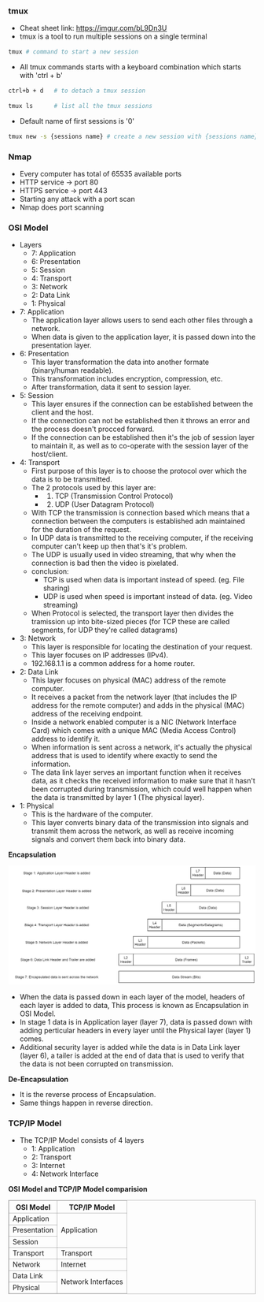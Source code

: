 ### tmux
* Cheat sheet link: https://imgur.com/bL9Dn3U
* tmux is a tool to run multiple sessions on a single terminal
```sh
tmux # command to start a new session
```
* All tmux commands starts with a keyboard combination which starts with 'ctrl + b'
```sh
ctrl+b + d   # to detach a tmux session
```
```sh
tmux ls      # list all the tmux sessions
```
* Default name of first sessions is '0'
```sh
tmux new -s {sessions name} # create a new session with {sessions name} session name
```

### Nmap
* Every computer has total of 65535 available ports
* HTTP service -> port 80
* HTTPS service -> port 443
* Starting any attack with a port scan
* Nmap does port scanning


### OSI Model
* Layers
    * 7: Application
    * 6: Presentation
    * 5: Session
    * 4: Transport
    * 3: Network
    * 2: Data Link
    * 1: Physical
* 7: Application
    * The application layer allows users to send each other files through a network.
    * When data is given to the application layer, it is passed down into the presentation layer.
* 6: Presentation
    * This layer transformation the data into another formate (binary/human readable).
    * This transformation includes encryption, compression, etc.
    * After transformation, data it sent to session layer.
* 5: Session
    * This layer ensures if the connection can be established between the client and the host.
    * If the connection can not be established then it throws an error and the process doesn't procced forward.
    * If the connection can be established then it's the job of session layer to maintain it, as well as to co-operate with the session layer of the host/client.
* 4: Transport
    * First purpose of this layer is to choose the protocol over which the data is to be transmitted.
    * The 2 protocols used by this layer are:
        * 1. TCP (Transmission Control Protocol)
        * 2. UDP (User Datagram Protocol)
    * With TCP the transmission is connection based which means that a connection between the computers is established adn maintained for the duration of the request.
    * In UDP data is transmitted to the receiving computer, if the receiving computer can't keep up then that's it's problem.
    * The UDP is usually used in video streaming, that why when the connection is bad then the video is pixelated.
    * conclusion:
        * TCP is used when data is important instead of speed. (eg. File sharing)
        * UDP is used when speed is important instead of data. (eg. Video streaming)
    * When Protocol is selected, the transport layer then divides the tramission up into bite-sized pieces (for TCP these are called segments, for UDP they're called datagrams)
* 3: Network
    * This layer is responsible for locating the destination of your request.
    * This layer focuses on IP addresses (IPv4).
    * 192.168.1.1 is a common address for a home router.
* 2: Data Link
    * This layer focuses on physical (MAC) address of the remote computer.
    * It receives a packet from the network layer (that includes the IP address for the  remote computer) and adds in the physical (MAC) address of the receiving endpoint.
    * Inside a network enabled computer is a NIC (Network Interface Card) which comes with a unique MAC (Media Access Control) address to identify it.
    * When information is sent across a network, it's actually the physical address that is used to identify where exactly to send the information.
    * The data link layer serves an important function when it receives data, as it checks the received information to make sure that it hasn't been corrupted during transmission, which could well happen when the data is transmitted by layer 1 (The physical layer).
* 1: Physical
    * This is the hardware of the computer.
    * This layer converts binary data of the transmission into signals and transmit them across the network, as well as receive incoming signals and convert them back into binary data.

**Encapsulation**

<img src='encapsulation.jpg'>

* When the data is passed down in each layer of the model, headers of each layer is added to data, This process is known as Encapsulation in OSI Model.
* In stage 1 data is in Application layer (layer 7), data is passed down with adding perticular headers in every layer until the Physical layer (layer 1) comes.
* Additional security layer is added while the data is in Data Link layer (layer 6), a tailer is added at the end of data that is used to verify that the data is not been corrupted on transmission.

**De-Encapsulation**

* It is the reverse process of Encapsulation.
* Same things happen in reverse direction.

### TCP/IP Model
* The TCP/IP Model consists of 4 layers
    * 1: Application
    * 2: Transport
    * 3: Internet
    * 4: Network Interface

**OSI Model and TCP/IP Model comparision**
<table style="border: 1px solid #80808086; border-collapse: collapse;">
    <tr style="border: 1px solid #80808086; border-collapse: collapse;">
        <th style="border: 1px solid #80808086; border-collapse: collapse;">OSI Model</th>
        <th style="border: 1px solid #80808086; border-collapse: collapse;">TCP/IP Model</th>
    </tr>
    <tr style="border: 1px solid #80808086; border-collapse: collapse;">
        <td style="border: 1px solid #80808086; border-collapse: collapse;">Application</td>
        <td style="border: 1px solid #80808086; border-collapse: collapse;" rowspan="3">Application</td>
    </tr>
    <tr style="border: 1px solid #80808086; border-collapse: collapse;">
        <td style="border: 1px solid #80808086; border-collapse: collapse;">Presentation</td>
    </tr>
    <tr style="border: 1px solid #80808086; border-collapse: collapse;">
        <td style="border: 1px solid #80808086; border-collapse: collapse;">Session</td>
    </tr>
    <tr style="border: 1px solid #80808086; border-collapse: collapse;">
        <td style="border: 1px solid #80808086; border-collapse: collapse;">Transport</td>
        <td style="border: 1px solid #80808086; border-collapse: collapse;">Transport</td>
    </tr>
    <tr style="border: 1px solid #80808086; border-collapse: collapse;">
        <td style="border: 1px solid #80808086; border-collapse: collapse;">Network</td>
        <td style="border: 1px solid #80808086; border-collapse: collapse;">Internet</td>
    </tr>
    <tr style="border: 1px solid #80808086; border-collapse: collapse;">
        <td style="border: 1px solid #80808086; border-collapse: collapse;">Data Link</td>
        <td style="border: 1px solid #80808086; border-collapse: collapse;" rowspan="2">Network Interfaces</td>
    </tr>
    <tr style="border: 1px solid #80808086; border-collapse: collapse;">
        <td style="border: 1px solid #80808086; border-collapse: collapse;">Physical</td>
    </tr>
</table>




